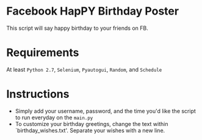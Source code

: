# Facebook HapPY Birthday Poster
This script will say happy birthday to your friends on FB.

# Requirements

At least `Python 2.7`, `Selenium`, `Pyautogui`, `Random`, and `Schedule`


# Instructions
* Simply add your username, password, and the time you'd like the script to run everyday on the `main.py`
* To customize your birthday greetings, change the text within `birthday_wishes.txt'. Separate your wishes with a new line.

